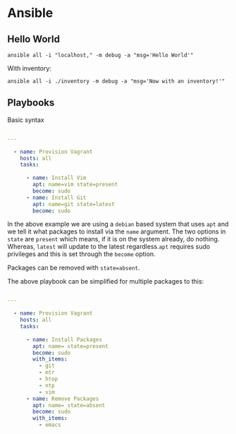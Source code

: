 # Ansible

## Hello World

`ansible all -i "localhost," -m debug -a "msg='Hello World'"`

With inventory:

`ansible all -i ./inventory -m debug -a "msg='Now with an inventory!'"`

## Playbooks

Basic syntax

```yaml

---

  - name: Provision Vagrant
    hosts: all
    tasks:
    
      - name: Install Vim
        apt: name=vim state=present 
        become: sudo
      - name: Install Git
        apt: name=git state=latest
        become: sudo
```

In the above example we are using a `debian` based system that uses `apt` and we tell it what packages to install via the `name` argument. The two options in `state` are `present` which means, if it is on the system already, do nothing. Whereas, `latest` will update to the latest regardless.`apt` requires sudo privileges and this is set through the `become` option.

Packages can be removed with `state=absent`.

The above playbook can be simplified for multiple packages to this:

```yaml

---

  - name: Provision Vagrant
    hosts: all
    tasks:
    
      - name: Install Packages
        apt: name= state=present
        become: sudo
        with_items:
          - git
          - mtr
          - htop
          - ntp
          - vim
      - name: Remove Packages
        apt: name= state=absent
        become: sudo
        with_items:
          - emacs

```
